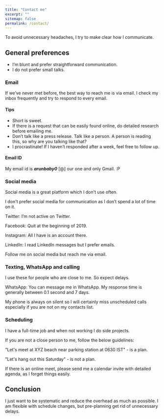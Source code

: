 ```yaml
---
title: "Contact me"
excerpt: ""
sitemap: false
permalink: /contact/
---
```



To avoid unnecessary headaches, I try to make clear how I communicate.

## General preferences
* I’m blunt and prefer straightforward communication.
* I do not prefer small talks.

### Email
If we’ve never met before, the best way to reach me is via email. I check my inbox frequently and try to respond to every email.

#### Tips
* Short is sweet.
* If there is a request that can be easily found online, do detailed research before emailing me.
* Don’t talk like a press release. Talk like a person. A person is reading this, so why are you talking like that?
* I procrastinate! If I haven’t responded after a week, feel free to follow up.

#### Email ID
My email id is <em>**arunbaby0** </em> [@] our one and only Gmail. :P

### Social media
Social media is a great platform which I don't use often.

I don't prefer social media for communication as I don’t spend a lot of time on it. 

Twitter: I’m not active on Twitter.

Facebook: Quit at the beginning of 2019.

Instagram: All I have is an account there. 

LinkedIn: I read LinkedIn messages but I prefer emails.

Follow me on social media but reach me via email.

### Texting, WhatsApp and calling

I use these for people who are close to me. So expect delays.

WhatsApp: You can message me in WhatsApp. My response time is generally between 0.1 second and 7 days. 

My phone is always on silent so I will certainly miss unscheduled calls especially if you are not on my contacts list.

### Scheduling
I have a full-time job and when not working I do side projects.

If you are not a close person to me, follow the below guidelines:

"Let's meet at XYZ beach near parking station at 0630 IST" - is a plan. 

"Let's hang out this Saturday" - is not a plan.

If there is an online meet, please send me a calendar invite with detailed agenda, as I forget things easily.

## Conclusion
I just want to be systematic and reduce the overhead as much as possible. I am flexible with schedule changes, but pre-planning get rid of unnecessary delays.

